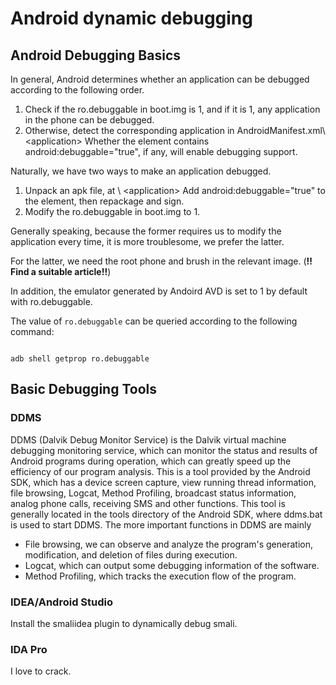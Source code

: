 # Android dynamic debugging


## Android Debugging Basics


In general, Android determines whether an application can be debugged according to the following order.


1. Check if the ro.debuggable in boot.img is 1, and if it is 1, any application in the phone can be debugged.
2. Otherwise, detect the corresponding application in AndroidManifest.xml\ <application\> Whether the element contains android:debuggable=&quot;true&quot;, if any, will enable debugging support.


Naturally, we have two ways to make an application debugged.


1. Unpack an apk file, at \ <application\> Add android:debuggable=&quot;true&quot; to the element, then repackage and sign.
2. Modify the ro.debuggable in boot.img to 1.


Generally speaking, because the former requires us to modify the application every time, it is more troublesome, we prefer the latter.


For the latter, we need the root phone and brush in the relevant image. (**!! Find a suitable article!!**)


In addition, the emulator generated by Andoird AVD is set to 1 by default with ro.debuggable.


The value of `ro.debuggable` can be queried according to the following command:


```shell

adb shell getprop ro.debuggable

```



## Basic Debugging Tools


### DDMS



DDMS (Dalvik Debug Monitor Service) is the Dalvik virtual machine debugging monitoring service, which can monitor the status and results of Android programs during operation, which can greatly speed up the efficiency of our program analysis. This is a tool provided by the Android SDK, which has a device screen capture, view running thread information, file browsing, Logcat, Method Profiling, broadcast status information, analog phone calls, receiving SMS and other functions. This tool is generally located in the tools directory of the Android SDK, where ddms.bat is used to start DDMS. The more important functions in DDMS are mainly


- File browsing, we can observe and analyze the program&#39;s generation, modification, and deletion of files during execution.
- Logcat, which can output some debugging information of the software.
- Method Profiling, which tracks the execution flow of the program.


### IDEA/Android Studio



Install the smaliidea plugin to dynamically debug smali.


### IDA Pro


I love to crack.

